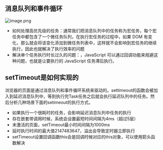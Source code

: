 ## 消息队列和事件循环

![image.png](https://p6-juejin.byteimg.com/tos-cn-i-k3u1fbpfcp/79354b4c1dde4e9da34a7ed99bb5a4b0~tplv-k3u1fbpfcp-watermark.image?)

- 如何处理高优先级的任务：通常我们把消息队列中的任务称为宏任务，每个宏任务中都包含了一个微任务队列，在执行宏任务的过程中，如果 DOM 有变化，那么就会将该变化添加到微任务列表中，这样就不会影响到宏任务的继续执行，因此也就解决了执行效率的问题
- 解决单个任务执行时长过久的问题：，JavaScript 可以通过回调功能来规避这种问题，也就是让要执行的 JavaScript 任务滞后执行。

## setTimeout是如何实现的

浏览器的页面是通过消息队列和事件循环系统来驱动的。settimeout的函数会被加入到延迟消息队列中，等到执行完Task任务之后就会执行延迟队列中的任务。然后分析几种场景下面的setimeout的执行方式。

- 如果执行一个很耗时的任务，会影响延迟消息队列中任务的执行
- 存在嵌套带调用时候，系统会设置最短时间间隔为4ms（超过5层）
- 未激活的页面，setTimeout最小时间间隔为1000ms
- 延时执行时间的最大值2147483647，溢出会导致定时器立即执行
- setTimeout设置回调函数this会是回调时候对应的this对象，可以使用箭头函数解决